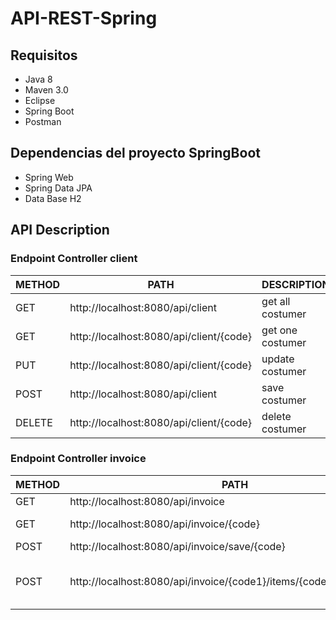 # API-REST-Spring

## Requisitos
- Java 8 
- Maven 3.0
- Eclipse 
- Spring Boot
- Postman

## Dependencias del proyecto SpringBoot
- Spring Web
- Spring Data JPA
- Data Base H2

## API Description 
### Endpoint Controller client

METHOD | PATH | DESCRIPTION 
------------|-----|------------
GET |http://localhost:8080/api/client | get all costumer
GET |http://localhost:8080/api/client/{code} | get one costumer
PUT |http://localhost:8080/api/client/{code} | update costumer
POST |http://localhost:8080/api/client | save costumer
DELETE |http://localhost:8080/api/client/{code} | delete costumer

### Endpoint Controller invoice

METHOD | PATH | DESCRIPTION 
------------|-----|------------
GET |http://localhost:8080/api/invoice | get all invoice
GET |http://localhost:8080/api/invoice/{code} | get one invoice
POST |http://localhost:8080/api/invoice/save/{code} | save invoice
POST |http://localhost:8080/api/invoice/{code1}/items/{code2}/add/{code3} | save invoiceid-itemid-quantity

